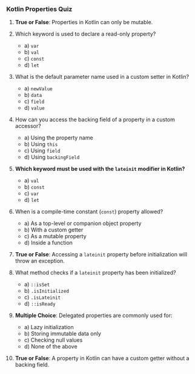 ### Kotlin Properties Quiz

1. **True or False**: Properties in Kotlin can only be mutable.

2. Which keyword is used to declare a read-only property?
   - a) `var`
   - b) `val`
   - c) `const`
   - d) `let`

3. What is the default parameter name used in a custom setter in Kotlin?
   - a) `newValue`
   - b) `data`
   - c) `field`
   - d) `value`

4. How can you access the backing field of a property in a custom accessor?
   - a) Using the property name
   - b) Using `this`
   - c) Using `field`
   - d) Using `backingField`

5. **Which keyword must be used with the `lateinit` modifier in Kotlin?**
   - a) `val`
   - b) `const`
   - c) `var`
   - d) `let`
     
6. When is a compile-time constant (`const`) property allowed?
   - a) As a top-level or companion object property
   - b) With a custom getter
   - c) As a mutable property
   - d) Inside a function

7. **True or False**: Accessing a `lateinit` property before initialization will throw an exception.

8. What method checks if a `lateinit` property has been initialized?
   - a) `::isSet`
   - b) `.isInitialized`
   - c) `.isLateinit`
   - d) `::isReady`

9. **Multiple Choice**: Delegated properties are commonly used for:
   - a) Lazy initialization
   - b) Storing immutable data only
   - c) Checking null values
   - d) None of the above

10. **True or False**: A property in Kotlin can have a custom getter without a backing field.
